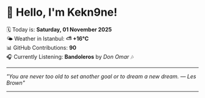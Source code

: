 # 👋 Hello, I'm Kekn9ne!

🗓️ Today is: **Saturday, 01 November 2025**  
🌤️ Weather in Istanbul: **⛅️  +16°C**  
📊 GitHub Contributions: **90**  
🎧 Currently Listening: **Bandoleros** by *Don Omar* 🎶

---

_"You are never too old to set another goal or to dream a new dream. — *Les Brown*"_

---
